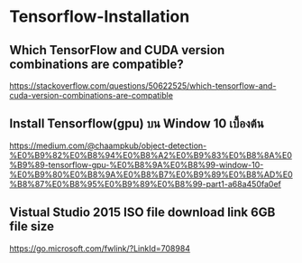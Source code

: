 # Tensorflow-Installation
## Which TensorFlow and CUDA version combinations are compatible?
https://stackoverflow.com/questions/50622525/which-tensorflow-and-cuda-version-combinations-are-compatible

## Install Tensorflow(gpu) บน Window 10 เบื้องต้น
https://medium.com/@chaampkub/object-detection-%E0%B9%82%E0%B8%94%E0%B8%A2%E0%B9%83%E0%B8%8A%E0%B9%89-tensorflow-gpu-%E0%B8%9A%E0%B8%99-window-10-%E0%B9%80%E0%B8%9A%E0%B8%B7%E0%B9%89%E0%B8%AD%E0%B8%87%E0%B8%95%E0%B9%89%E0%B8%99-part1-a68a450fa0ef

## Vistual Studio 2015 ISO file download link 6GB file size
https://go.microsoft.com/fwlink/?LinkId=708984
